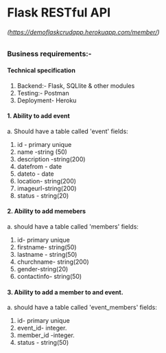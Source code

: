 # Flask RESTful API 
###### (https://demoflaskcrudapp.herokuapp.com/member/)

### Business requirements:-

#### Technical specification
1. Backend:- Flask, SQLlite & other modules
2. Testing:- Postman
3. Deployment- Heroku

#### 1. Ability to add event
a. Should have a table called 'event'
fields:
1. id - primary unique
2. name -string (50)
3. description -string(200)
4. datefrom -	date
5. dateto -   date
6. location- string(200) 
7. imageurl-string(200)
8. status - string(20)

#### 2. Ability to add memebers
a. should have a table called 'members'
fields:		
1. id- primary unique
2. firstname- string(50)
3. lastname - string(50)
4. churchname- string(200)
5. gender-string(20)
6. contactinfo- string(50)

#### 3. Ability to add a member to and event.
a. should have a table called 'event_members'
fields:
1. id- primary unique
2. event_id-  integer.
3. member_id -integer.
4. status - string(50)
